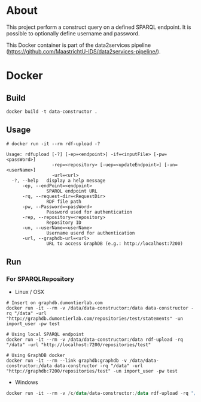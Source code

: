 # About
This project perform a construct query on a defined SPARQL endpoint. It is possible to optionally define username and password.

This Docker container is part of the data2services pipeline (https://github.com/MaastrichtU-IDS/data2services-pipeline/).

# Docker
## Build
```shell
docker build -t data-constructor .
```
## Usage
```shell
# docker run -it --rm rdf-upload -?

Usage: rdfupload [-?] [-ep=<endpoint>] -if=<inputFile> [-pw=<passWord>]
                 -rep=<repository> [-uep=<updateEndpoint>] [-un=<userName>]
                 -url=<url>
  -?, --help   display a help message
      -ep, --endPoint=<endpoint>
               SPARQL endpoint URL
      -rq, --request-dir=<RequestDir>
               RDF file path
      -pw, --Password=<passWord>
               Password used for authentication
      -rep, --repository=<repository>
               Repository ID
      -un, --userName=<userName>
               Username userd for authentication
      -url, --graphdb-url=<url>
               URL to access GraphDB (e.g.: http://localhost:7200)

```
## Run
### For SPARQLRepository

* Linux / OSX

```shell
# Insert on graphdb.dumontierlab.com
docker run -it --rm -v /data/data-constructor:/data data-constructor -rq "/data" -url "http://graphdb.dumontierlab.com/repositories/test/statements" -un import_user -pw test

# Using local SPARQL endpoint
docker run -it --rm -v /data/data-constructor:/data rdf-upload -rq "/data" -url "http://localhost:7200/repositories/test"

# Using GraphDB docker
docker run -it --rm --link graphdb:graphdb -v /data/data-constructor:/data data-constructor -rq "/data" -url "http://graphdb:7200/repositories/test" -un import_user -pw test
```
* Windows

```powershell
docker run -it --rm -v /c/data/data-constructor:/data rdf-upload -rq "/data" -ep "http://localhost:7200/repositories/test"
```



